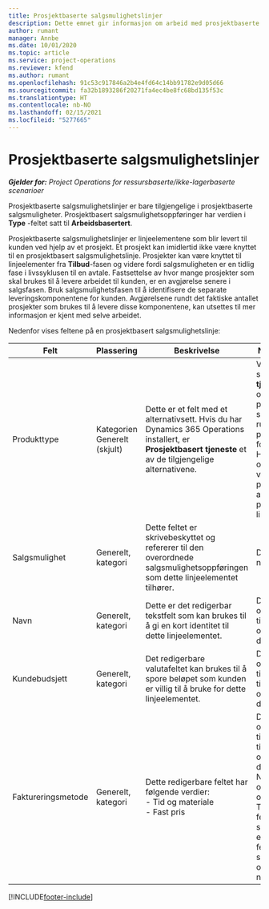 ```yaml
---
title: Prosjektbaserte salgsmulighetslinjer
description: Dette emnet gir informasjon om arbeid med prosjektbaserte salgsmulighetslinjer.
author: rumant
manager: Annbe
ms.date: 10/01/2020
ms.topic: article
ms.service: project-operations
ms.reviewer: kfend
ms.author: rumant
ms.openlocfilehash: 91c53c917846a2b4e4fd64c14bb91782e9d05d66
ms.sourcegitcommit: fa32b1893286f20271fa4ec4be8fc68bd135f53c
ms.translationtype: HT
ms.contentlocale: nb-NO
ms.lasthandoff: 02/15/2021
ms.locfileid: "5277665"
---
```

# <a name="project-based-opportunity-lines"></a>Prosjektbaserte salgsmulighetslinjer

_**Gjelder for:** Project Operations for ressursbaserte/ikke-lagerbaserte scenarioer_


Prosjektbaserte salgsmulighetslinjer er bare tilgjengelige i prosjektbaserte salgsmuligheter. Prosjektbasert salgsmulighetsoppføringer har verdien i **Type** -feltet satt til **Arbeidsbasertert**.

Prosjektbaserte salgsmulighetslinjer er linjeelementene som blir levert til kunden ved hjelp av et prosjekt. Et prosjekt kan imidlertid ikke være knyttet til en prosjektbasert salgsmulighetslinje. Prosjekter kan være knyttet til linjeelementer fra **Tilbud**-fasen og videre fordi salgsmuligheten er en tidlig fase i livssyklusen til en avtale. Fastsettelse av hvor mange prosjekter som skal brukes til å levere arbeidet til kunden, er en avgjørelse senere i salgsfasen. Bruk salgsmulighetsfasen til å identifisere de separate leveringskomponentene for kunden. Avgjørelsene rundt det faktiske antallet prosjekter som brukes til å levere disse komponentene, kan utsettes til mer informasjon er kjent med selve arbeidet.

Nedenfor vises feltene på en prosjektbasert salgsmulighetslinje:

| **Felt** | **Plassering** | **Beskrivelse** | **Nedstrøms påvirkning** |
| --- | --- | --- | --- |
| Produkttype | Kategorien Generelt (skjult) | Dette er et felt med et alternativsett. Hvis du har Dynamics 365 Operations installert, er **Prosjektbasert tjeneste** et av de tilgjengelige alternativene.  | Verdien i dette feltet er satt til **Prosjektbasert tjeneste** når du oppretter en prosjektbasert salgsmulighetslinje fra rutenettet med prosjektbaserte linjer for salgsmuligheten. <br> Hvis du endrer eller overstyrer denne verdien, blir ikke prosjektfunksjonaliteten aktivert for de prosjektbaserte linjeelementene. |
| Salgsmulighet | Generelt, kategori | Dette feltet er skrivebeskyttet og refererer til den overordnede salgsmulighetsoppføringen som dette linjeelementet tilhører. | Dette feltet har ingen nedstrøms påvirkning. |
| Navn | Generelt, kategori | Dette er det redigerbar tekstfelt som kan brukes til å gi en kort identitet til dette linjeelementet. | Denne verdien overføres til tilbudslinjen når du oppretter et tilbud fra denne salgsmuligheten |
| Kundebudsjett | Generelt, kategori | Det redigerbare valutafeltet kan brukes til å spore beløpet som kunden er villig til å bruke for dette linjeelementet. | Denne verdien overføres til det tilsvarende feltet på tilbudslinjen når du oppretter et tilbud fra denne salgsmuligheten |
| Faktureringsmetode | Generelt, kategori | Dette redigerbare feltet har følgende verdier:</br>- Tid og materiale</br>- Fast pris | Denne verdien overføres til det tilsvarende feltet på tilbudslinjen når du oppretter et tilbud fra denne salgsmuligheten. Når tilbudslinjen er opprettet, er feltet låst og kan ikke endres. Tilordne denne feltverdien så nøyaktig som mulig. Hvis du må endre verdien i dette feltet på tilbudslinjen, sletter du tilbudslinjen og oppretter den på nytt. |


[!INCLUDE[footer-include](../includes/footer-banner.md)]
